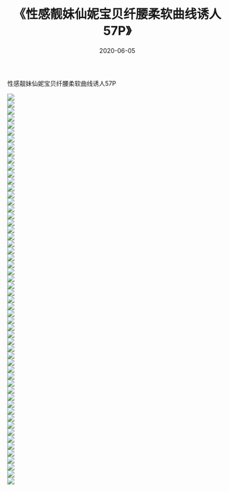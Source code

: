 ﻿---
layout: post
title:  《性感靓妹仙妮宝贝纤腰柔软曲线诱人57P》
date:   2020-06-05
img: http://pic.660000.xyz/1:/性感/2020/性感靓妹仙妮宝贝纤腰柔软曲线诱人57P/000.jpg
categories: [美女, 清纯, 唯美]
---

性感靓妹仙妮宝贝纤腰柔软曲线诱人57P

  ![](http://pic.660000.xyz/1:/性感/2020/性感靓妹仙妮宝贝纤腰柔软曲线诱人57P/001.jpg) <br> ![](http://pic.660000.xyz/1:/性感/2020/性感靓妹仙妮宝贝纤腰柔软曲线诱人57P/002.jpg) <br> ![](http://pic.660000.xyz/1:/性感/2020/性感靓妹仙妮宝贝纤腰柔软曲线诱人57P/003.jpg) <br> ![](http://pic.660000.xyz/1:/性感/2020/性感靓妹仙妮宝贝纤腰柔软曲线诱人57P/004.jpg) <br> ![](http://pic.660000.xyz/1:/性感/2020/性感靓妹仙妮宝贝纤腰柔软曲线诱人57P/005.jpg) <br> ![](http://pic.660000.xyz/1:/性感/2020/性感靓妹仙妮宝贝纤腰柔软曲线诱人57P/006.jpg) <br> ![](http://pic.660000.xyz/1:/性感/2020/性感靓妹仙妮宝贝纤腰柔软曲线诱人57P/007.jpg) <br> ![](http://pic.660000.xyz/1:/性感/2020/性感靓妹仙妮宝贝纤腰柔软曲线诱人57P/008.jpg) <br> ![](http://pic.660000.xyz/1:/性感/2020/性感靓妹仙妮宝贝纤腰柔软曲线诱人57P/009.jpg) <br> ![](http://pic.660000.xyz/1:/性感/2020/性感靓妹仙妮宝贝纤腰柔软曲线诱人57P/010.jpg) <br> ![](http://pic.660000.xyz/1:/性感/2020/性感靓妹仙妮宝贝纤腰柔软曲线诱人57P/011.jpg) <br> ![](http://pic.660000.xyz/1:/性感/2020/性感靓妹仙妮宝贝纤腰柔软曲线诱人57P/012.jpg) <br> ![](http://pic.660000.xyz/1:/性感/2020/性感靓妹仙妮宝贝纤腰柔软曲线诱人57P/013.jpg) <br> ![](http://pic.660000.xyz/1:/性感/2020/性感靓妹仙妮宝贝纤腰柔软曲线诱人57P/014.jpg) <br> ![](http://pic.660000.xyz/1:/性感/2020/性感靓妹仙妮宝贝纤腰柔软曲线诱人57P/015.jpg) <br> ![](http://pic.660000.xyz/1:/性感/2020/性感靓妹仙妮宝贝纤腰柔软曲线诱人57P/016.jpg) <br> ![](http://pic.660000.xyz/1:/性感/2020/性感靓妹仙妮宝贝纤腰柔软曲线诱人57P/017.jpg) <br> ![](http://pic.660000.xyz/1:/性感/2020/性感靓妹仙妮宝贝纤腰柔软曲线诱人57P/018.jpg) <br> ![](http://pic.660000.xyz/1:/性感/2020/性感靓妹仙妮宝贝纤腰柔软曲线诱人57P/019.jpg) <br> ![](http://pic.660000.xyz/1:/性感/2020/性感靓妹仙妮宝贝纤腰柔软曲线诱人57P/020.jpg) <br> ![](http://pic.660000.xyz/1:/性感/2020/性感靓妹仙妮宝贝纤腰柔软曲线诱人57P/021.jpg) <br> ![](http://pic.660000.xyz/1:/性感/2020/性感靓妹仙妮宝贝纤腰柔软曲线诱人57P/022.jpg) <br> ![](http://pic.660000.xyz/1:/性感/2020/性感靓妹仙妮宝贝纤腰柔软曲线诱人57P/023.jpg) <br> ![](http://pic.660000.xyz/1:/性感/2020/性感靓妹仙妮宝贝纤腰柔软曲线诱人57P/024.jpg) <br> ![](http://pic.660000.xyz/1:/性感/2020/性感靓妹仙妮宝贝纤腰柔软曲线诱人57P/025.jpg) <br> ![](http://pic.660000.xyz/1:/性感/2020/性感靓妹仙妮宝贝纤腰柔软曲线诱人57P/026.jpg) <br> ![](http://pic.660000.xyz/1:/性感/2020/性感靓妹仙妮宝贝纤腰柔软曲线诱人57P/027.jpg) <br> ![](http://pic.660000.xyz/1:/性感/2020/性感靓妹仙妮宝贝纤腰柔软曲线诱人57P/028.jpg) <br> ![](http://pic.660000.xyz/1:/性感/2020/性感靓妹仙妮宝贝纤腰柔软曲线诱人57P/029.jpg) <br> ![](http://pic.660000.xyz/1:/性感/2020/性感靓妹仙妮宝贝纤腰柔软曲线诱人57P/030.jpg) <br> ![](http://pic.660000.xyz/1:/性感/2020/性感靓妹仙妮宝贝纤腰柔软曲线诱人57P/031.jpg) <br> ![](http://pic.660000.xyz/1:/性感/2020/性感靓妹仙妮宝贝纤腰柔软曲线诱人57P/032.jpg) <br> ![](http://pic.660000.xyz/1:/性感/2020/性感靓妹仙妮宝贝纤腰柔软曲线诱人57P/033.jpg) <br> ![](http://pic.660000.xyz/1:/性感/2020/性感靓妹仙妮宝贝纤腰柔软曲线诱人57P/034.jpg) <br> ![](http://pic.660000.xyz/1:/性感/2020/性感靓妹仙妮宝贝纤腰柔软曲线诱人57P/035.jpg) <br> ![](http://pic.660000.xyz/1:/性感/2020/性感靓妹仙妮宝贝纤腰柔软曲线诱人57P/036.jpg) <br> ![](http://pic.660000.xyz/1:/性感/2020/性感靓妹仙妮宝贝纤腰柔软曲线诱人57P/037.jpg) <br> ![](http://pic.660000.xyz/1:/性感/2020/性感靓妹仙妮宝贝纤腰柔软曲线诱人57P/038.jpg) <br> ![](http://pic.660000.xyz/1:/性感/2020/性感靓妹仙妮宝贝纤腰柔软曲线诱人57P/039.jpg) <br> ![](http://pic.660000.xyz/1:/性感/2020/性感靓妹仙妮宝贝纤腰柔软曲线诱人57P/040.jpg) <br> ![](http://pic.660000.xyz/1:/性感/2020/性感靓妹仙妮宝贝纤腰柔软曲线诱人57P/041.jpg) <br> ![](http://pic.660000.xyz/1:/性感/2020/性感靓妹仙妮宝贝纤腰柔软曲线诱人57P/042.jpg) <br> ![](http://pic.660000.xyz/1:/性感/2020/性感靓妹仙妮宝贝纤腰柔软曲线诱人57P/043.jpg) <br> ![](http://pic.660000.xyz/1:/性感/2020/性感靓妹仙妮宝贝纤腰柔软曲线诱人57P/044.jpg) <br> ![](http://pic.660000.xyz/1:/性感/2020/性感靓妹仙妮宝贝纤腰柔软曲线诱人57P/045.jpg) <br> ![](http://pic.660000.xyz/1:/性感/2020/性感靓妹仙妮宝贝纤腰柔软曲线诱人57P/046.jpg) <br> ![](http://pic.660000.xyz/1:/性感/2020/性感靓妹仙妮宝贝纤腰柔软曲线诱人57P/047.jpg) <br> ![](http://pic.660000.xyz/1:/性感/2020/性感靓妹仙妮宝贝纤腰柔软曲线诱人57P/048.jpg) <br> ![](http://pic.660000.xyz/1:/性感/2020/性感靓妹仙妮宝贝纤腰柔软曲线诱人57P/049.jpg) <br> ![](http://pic.660000.xyz/1:/性感/2020/性感靓妹仙妮宝贝纤腰柔软曲线诱人57P/050.jpg) <br> ![](http://pic.660000.xyz/1:/性感/2020/性感靓妹仙妮宝贝纤腰柔软曲线诱人57P/051.jpg) <br> ![](http://pic.660000.xyz/1:/性感/2020/性感靓妹仙妮宝贝纤腰柔软曲线诱人57P/052.jpg) <br> ![](http://pic.660000.xyz/1:/性感/2020/性感靓妹仙妮宝贝纤腰柔软曲线诱人57P/053.jpg) <br> ![](http://pic.660000.xyz/1:/性感/2020/性感靓妹仙妮宝贝纤腰柔软曲线诱人57P/054.jpg) <br> ![](http://pic.660000.xyz/1:/性感/2020/性感靓妹仙妮宝贝纤腰柔软曲线诱人57P/055.jpg) <br> ![](http://pic.660000.xyz/1:/性感/2020/性感靓妹仙妮宝贝纤腰柔软曲线诱人57P/056.jpg) <br>